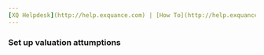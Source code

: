 ```yaml
---
[XQ Helpdesk](http://help.exquance.com) | [How To](http://help.exquance.com//howto/index.html) | Set up valuation attumptions
---
```

### Set up valuation attumptions